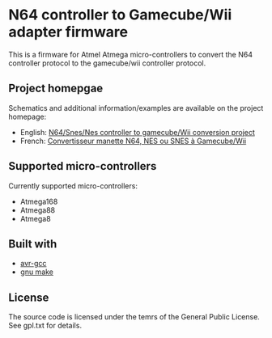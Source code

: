 # N64 controller to Gamecube/Wii adapter firmware

This is a firmware for Atmel Atmega micro-controllers to convert
the N64 controller protocol to the gamecube/wii controller protocol.

## Project homepgae

Schematics and additional information/examples are available on the project homepage:

* English: [N64/Snes/Nes controller to gamecube/Wii conversion project](http://www.raphnet.net/electronique/x2wii/index_en.php)
* French: [Convertisseur manette N64, NES ou SNES à Gamecube/Wii](http://www.raphnet.net/electronique/x2wii/index.php)

## Supported micro-controllers

Currently supported micro-controllers:

* Atmega168
* Atmega88
* Atmega8

## Built with

* [avr-gcc](https://gcc.gnu.org/wiki/avr-gcc)
* [gnu make](https://www.gnu.org/software/make/manual/make.html)

## License

The source code is licensed under the temrs of the General Public License. See gpl.txt for details.
